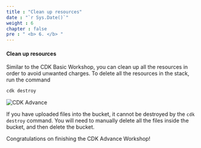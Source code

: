 ```yaml
---
title : "Clean up resources"
date : "`r Sys.Date()`"
weight : 6
chapter : false
pre : " <b> 6. </b> "
---
```


#### Clean up resources

Similar to the CDK Basic Workshop, you can clean up all the resources in order to avoid unwanted charges. To delete all the resources in the stack, run the command
```bash
cdk destroy
```

![CDK Advance](/images/6-cleanup/destroy-stack.png?featherlight=false&width=90pc)

If you have uploaded files into the bucket, it cannot be destroyed by the `cdk destroy` command. You will need to manually delete all the files inside the bucket, and then delete the bucket.

Congratulations on finishing the CDK Advance Workshop!